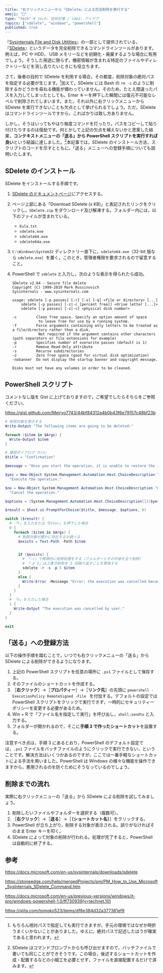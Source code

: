 ```yaml
---
title: "右クリックメニューから『SDelete』による完全削除を実行する"
emoji: "🚮"
type: "tech" # tech: 技術記事 / idea: アイデア
topics: ["sdelete", "windows", "powershell"]
published: true
---
```


『[Sysinternals File and Disk Utilities](https://docs.microsoft.com/en-us/sysinternals/downloads/file-and-disk-utilities)』の一部として提供されている，『[SDelete](https://docs.microsoft.com/en-us/sysinternals/downloads/sdelete)』というデータを完全削除できるコマンドラインツールがあります。例えば，PC や HDD， USB メモリーなどを初期化・廃棄するような場合に有用でしょう。そうした用途に限らず，機密情報が含まれる特定のファイルやディレクトリーなどを消し去りたいときにも役立ちます。

さて，後者の目的で SDelete を利用する場合，その都度，削除対象の絶対パスを指定する必要が生じます。[^abs]加えて，SDelete には Bash の `rm -i` のように削除するかどうかを尋ねる機能が備わっていません。そのため，たとえ間違ったパスを入力してしまったとしても，Enter キーを押下した瞬間には復元不可能なレベルで削除されてしまいます。また，それ以外に右クリックメニューから SDelete を実行できないことも欠点として挙げられるでしょう。ただ，SDelete はコマンドラインツールですから，こればかりは致し方ありません。

[^abs]: もちろん相対パスで指定しても実行できますが，手元の環境ではなぜか時折うまくいかないことがありました。ゆえに，絶対パスで記述したほうが確実であると思われます。

しかし，そうはいってもやはり毎度コマンドを打ったり，パスをコピーして貼り付けたりするのは億劫です。何とかして上記の欠点を補えないかと思案した結果，**コンテキストメニューの「送る」から PowerShell スクリプトを実行すれば良い**という結論に達しました。[^why-powershell]本記事では，SDelete のインストール方法，スクリプトのコードを示すとともに，「送る」メニューへの登録手順についても説明いたします。

[^why-powershell]: SDelete はコマンドプロンプトからも呼び出せますので，バッチファイルで書いても同じことができそうです。この場合，後述するショートカットを作成・配置するなどの小細工を必要とせず，ファイルを直接配置するだけで済みます。

## SDelete のインストール

SDelete をインストールする手順です。

1. [SDelete のドキュメントページ](https://docs.microsoft.com/en-us/sysinternals/downloads/sdelete)にアクセスする。
2. ページ上部にある「Download SDelete (x KB)」と表記されたリンクをクリックし，`SDelete.zip` をダウンロード及び解凍する。フォルダー内には，以下のファイルが含まれている。
   - `Eula.txt`
   - `sdelete.exe`
   - `sdelete64.exe`
   - `sdelete64a.exe`
3. `C:\Windows\System32` ディレクトリー直下に，`sdelete64.exe`（32-bit 版なら `sdelete.exe`）を置く。このとき，管理者権限を要求されるので留意すること。
4. PowerShell で `sdelete` と入力し，次のような表示を得られたら成功。

   ```
   SDelete v2.04 - Secure file delete
   Copyright (C) 1999-2019 Mark Russinovich
   Sysinternals - www.sysinternals.com

   usage: sdelete [-p passes] [-r] [-s] [-q] <file or directory> [...]
       sdelete [-p passes] [-z|-c [percent free]] <drive letter [...]>
       sdelete [-p passes] [-z|-c] <physical disk number>

   -c         Clean free space. Specify an option amount of space
               to leave free for use by a running system.
   -f         Force arguments containing only letters to be treated as a file/directory rather than a disk.
               Not required if the argument contains other characters (path separators or file extensions for example)
   -p         Specifies number of overwrite passes (default is 1)
   -r         Remove Read-Only attribute
   -s         Recurse subdirectories
   -z         Zero free space (good for virtual disk optimization)
   -nobanner  Do not display the startup banner and copyright message.

   Disks must not have any volumes in order to be cleaned.
   ```

## PowerShell スクリプト

コメントなし版を Gist に上げておりますので，ご希望でしたらそちらをご参照ください。

https://gist.github.com/Meiryo7743/44bf84312a4b0b43f6e79157c48bf23b

```powershell
# 削除対象を表示する
Write-Output "The following items are going to be deleted:"

foreach ($item in $Args) {
  Write-Output $item
}

# 確認ダイアログ（Y/n）
$title = "Confirmation"

$message = "Once you start the operation, it is unable to restore the items. Are you sure want to delete them with SDelete?"

$yes = New-Object System.Management.Automation.Host.ChoiceDescription "&Yes", `
  "Execute the operation."

$no = New-Object System.Management.Automation.Host.ChoiceDescription "&No", `
  "Cancel the operation."

$options = [System.Management.Automation.Host.ChoiceDescription[]]($yes, $no)

$result = $host.ui.PromptForChoice($title, $message, $options, 0)

switch ($result) {
  # 「Y」を入力または「Enter」を押下した場合
  0 {
    foreach ($item in $Args) {
      # 削除対象が確かに存在するか調べる
      $exists = Test-Path -Path $item


      if ($exists) {
        # 「-r」で再帰的に削除処理をする（フォルダーとその中身を全て削除）
        # 「-p 5」は上書き削除を 5 回繰り返すことを意味する
        sdelete -r -s -p 5 $item
      }
      else {
        Write-Error -Messaege "Error: the execution was cancelled because of invalided path." -Category InvalidArgument
      }
    }
  }
  # 「n」を入力した場合
  1 {
    Write-Output "The execution was cancelled by user."
  }
}

exit
```

## 「送る」への登録方法

以下の操作手順を踏むことで，いつでも右クリックメニューの「送る」から SDelete による削除ができるようになります。

1. 上記の PowerShell スクリプトを任意の場所に `.ps1` ファイルとして保存する。
2. そのファイルのショートカットを作成する。
3. ［**右クリック**］→［**プロパティー**］→［**リンク先**］の先頭に `powershell -ExecutionPolicy RemoteSigned -File ` を付加する。デフォルトの設定では PowerShell スクリプトをクリックで実行できず，一時的にセキュリティーポリシーを変更する必要があるため。
4. Win + R で「ファイル名を指定して実行」を呼び出し，`shell:sendto` と入力する。
5. フォルダーが開かれるので，そこに**手順 3 で作ったショートカット**を設置する。

注意すべき点は，手順 3 にあるとおり，PowerShell のデフォルト設定では，`.ps1` ファイルをバッチファイルのようにクリックで実行できない，ということです。解決方法はいくつかあるのですが，ここでは一番手軽なショートカットによる手法を用いました。PowerShell は Windows の様々な機能を操作できますから，悪用されるのを防ぐためにそうなっているのでしょう。

## 削除までの流れ

実際に右クリックメニューの「送る」から SDelete による削除を試してみましょう。

1. 削除したいファイルやフォルダーを選択する（複数可）。
2. ［**右クリック**］→［**送る**］→［**（ショートカット名）**］をクリックする。
3. PowerShell が立ち上がり，削除する対象が表示される。誤りがなければそのまま Enter キーを叩く。
4. SDelete によって対象の削除が行われる。処理が完了すると，PowerShell は自動的に終了する。

## 参考

<!-- textlint-disable -->

https://docs.microsoft.com/en-us/sysinternals/downloads/sdelete

https://stoneedge.com/help/mergedProjects/pm/PM_How_to_Use_Microsoft_SysInternals_SDelete_Command.htm

https://docs.microsoft.com/en-us/previous-versions/windows/it-pro/windows-powershell-1.0/ff730939(v=technet.10)

https://qiita.com/tomoko523/items/df8e384d32a377381ef9

<!-- textlint-enable -->
